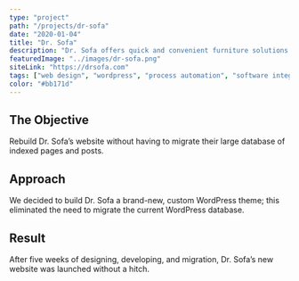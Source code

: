 ```yaml
---
type: "project"
path: "/projects/dr-sofa"
date: "2020-01-04"
title: "Dr. Sofa"
description: "Dr. Sofa offers quick and convenient furniture solutions to city residents struggling to fit into their new apartments. Part redesign, part app integration. We refreshed the look of Dr. Sofa’s self-booking application and reworked their CMS to automate their follow-up on new bookings."
featuredImage: "../images/dr-sofa.png"
siteLink: "https://drsofa.com"
tags: ["web design", "wordpress", "process automation", "software integration"]
color: "#bb171d"
---
```

## The Objective
Rebuild Dr. Sofa’s website without having to migrate their large database of indexed pages and posts.

## Approach
We decided to build Dr. Sofa a brand-new, custom WordPress theme; this eliminated the need to migrate the current WordPress database.

## Result
After five weeks of designing, developing, and migration, Dr. Sofa’s new website was launched without a hitch. 